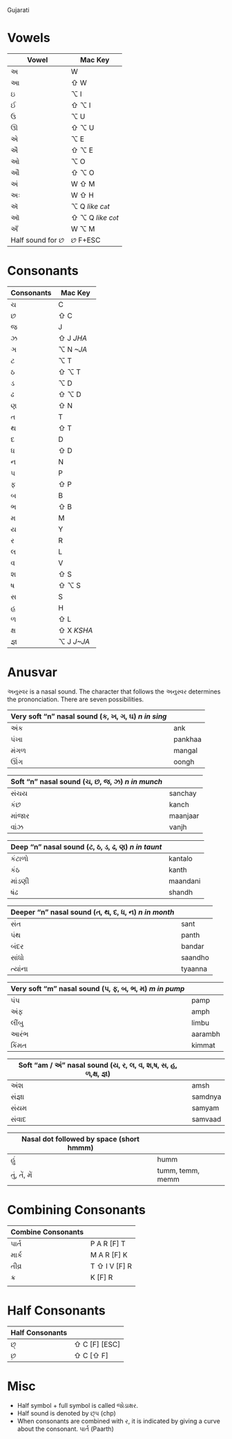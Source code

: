 Gujarati

# Vowels

| Vowel            | Mac Key             |
| ---------------- | ------------------- |
| અ                | W                   |
| આ                | ⇧ W                 |
| ઇ                | ⌥ I                 |
| ઈ                | ⇧ ⌥ I               |
| ઉ                | ⌥ U                 |
| ઊ                | ⇧ ⌥ U               |
| એ                | ⌥ E                 |
| ઐ                | ⇧ ⌥ E               |
| ઓ                | ⌥ O                 |
| ઔ                | ⇧ ⌥ O               |
| અં                | W ⇧ M               |
| અઃ               | W ⇧ H               |
| ઍ                | ⌥ Q   *like c`a`t*  |
| ઑ                | ⇧ ⌥ Q  *like c`o`t* |
| અઁ                | W ⌥ M               |
| Half sound for છ | છ F+ESC             |

# Consonants

| Consonants | Mac Key     |
| ---------- | ----------- |
| ચ          | C           |
| છ          | ⇧ C         |
| જ          | J           |
| ઝ          | ⇧ J  *JHA*  |
| ઞ          | ⌥ N  *~JA*  |
| ટ          | ⌥ T         |
| ઠ          | ⇧ ⌥ T       |
| ડ          | ⌥ D         |
| ઢ          | ⇧ ⌥ D       |
| ણ          | ⇧ N         |
| ત          | T           |
| થ          | ⇧ T         |
| દ          | D           |
| ધ          | ⇧ D         |
| ન          | N           |
| પ          | P           |
| ફ          | ⇧ P         |
| બ          | B           |
| ભ          | ⇧ B         |
| મ          | M           |
| ય          | Y           |
| ર          | R           |
| લ          | L           |
| વ          | V           |
| શ          | ⇧ S         |
| ષ          | ⇧ ⌥ S       |
| સ          | S           |
| હ          | H           |
| ળ          | ⇧ L         |
| ક્ષ         | ⇧ X  *KSHA* |
| જ્ઞ         | ⌥ J  *J~JA* |

# Anusvar

અનુસ્વર is a nasal sound. The character that follows the અનુસ્વર determines the prononciation. There are seven possibilities.

| Very soft “n” nasal sound (ક, ખ, ગ, ઘ) *n in sing* |         |
| -------------------------------------------------- | ------- |
| અંક                                                 | ank     |
| પંખા                                                | pankhaa |
| મંગળ                                                | mangal  |
| ઊંગ                                                 | oongh   |

| Soft “n” nasal sound (ચ, છ, જ, ઝ) *n in munch* |          |
| ---------------------------------------------- | -------- |
| સંચય                                            | sanchay  |
| કંછ                                             | kanch    |
| માંજાર                                          | maanjaar |
| વાંઝ                                            | vanjh    |

| Deep “n” nasal sound (ટ, ઠ, ડ, ઢ, ણ) *n in taunt* |          |
| ------------------------------------------------- | -------- |
| કંટાળો                                             | kantalo  |
| કંઠ                                                | kanth    |
| માંડણી                                             | maandani |
| ષંઢ                                                | shandh   |

| Deeper “n” nasal sound (ત, થ, દ, ધ, ન) *n in month* |         |
| --------------------------------------------------- | ------- |
| સંત                                                  | sant    |
| પંથ                                                  | panth   |
| બંદર                                                 | bandar  |
| સાંધો                                                | saandho |
| ત્યાંના                                               | tyaanna |

| Very soft “m” nasal sound (પ, ફ, બ, ભ, મ) *m in pump* |         |
| ----------------------------------------------------- | ------- |
| પંપ                                                    | pamp    |
| અંફ                                                    | amph    |
| લીંબુ                                                   | limbu   |
| આરંભ                                                   | aarambh |
| કિંમત                                                  | kimmat  |

| Soft “am / અં” nasal sound (ય, ર, લ, વ, શ,ષ, સ, હ, ળ,ક્ષ, જ્ઞ) |         |
| ----------------------------------------------------------- | ------- |
| અંશ                                                          | amsh    |
| સંજ્ઞા                                                        | samdnya |
| સંયમ                                                         | samyam  |
| સંવાદ                                                        | samvaad |

| Nasal dot followed by space (short hmmm) |                  |
| ---------------------------------------- | ---------------- |
| હું                                        | humm             |
| તું, તેં, મેં                                  | tumm, temm, memm |

# Combining Consonants

| Combine Consonants |               |
| ------------------ | ------------- |
| પાર્ત               | P A R [F] T   |
| માર્ક               | M A R [F] K   |
| તીવ્ર               | T ⇧ I V [F] R |
| ક્ર                 | K [F] R       |
|                    |               |

# Half Consonants

| Half Consonants |               |
| --------------- | ------------- |
| છ્               | ⇧ C [F] [ESC] |
| છ઼               | ⇧ C  [⇧ F]    |



# Misc

- Half symbol + full symbol is called જોડાક્ષર.
- Half sound is denoted by છ્પ (chp)
- When consonants are combined with ર, it is indicated by giving a curve about the consonant. 
  પાર્ત (Paarth) 